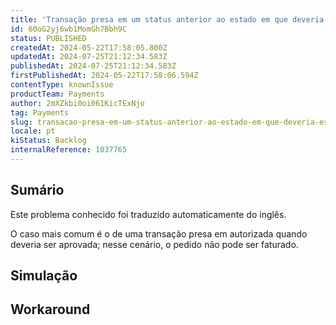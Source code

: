 ```yaml
---
title: 'Transação presa em um status anterior ao estado em que deveria estar'
id: 60oG2yj6wb1MomGh7Bbh9C
status: PUBLISHED
createdAt: 2024-05-22T17:58:05.800Z
updatedAt: 2024-07-25T21:12:34.583Z
publishedAt: 2024-07-25T21:12:34.583Z
firstPublishedAt: 2024-05-22T17:58:06.594Z
contentType: knownIssue
productTeam: Payments
author: 2mXZkbi0oi061KicTExNjo
tag: Payments
slug: transacao-presa-em-um-status-anterior-ao-estado-em-que-deveria-estar
locale: pt
kiStatus: Backlog
internalReference: 1037765
---
```


## Sumário

<div class="alert alert-info">
  <p>Este problema conhecido foi traduzido automaticamente do inglês.</p>
</div>


O caso mais comum é o de uma transação presa em autorizada quando deveria ser aprovada; nesse cenário, o pedido não pode ser faturado.

## Simulação



## Workaround



